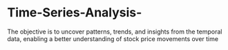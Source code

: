 # Time-Series-Analysis-
The objective is to uncover patterns, trends, and insights from the temporal data, enabling a better understanding of stock price movements over time
